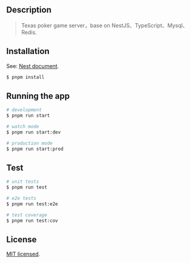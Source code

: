## Description

> Texas poker game server，base on NestJS、TypeScript、Mysql、Redis.

## Installation

See: [Nest document][Nest].

```bash
$ pnpm install
```

## Running the app

```bash
# development
$ pnpm run start

# watch mode
$ pnpm run start:dev

# production mode
$ pnpm run start:prod
```

## Test

```bash
# unit tests
$ pnpm run test

# e2e tests
$ pnpm run test:e2e

# test coverage
$ pnpm run test:cov
```

## License

[MIT licensed](LICENSE).

[Nest]: https://github.com/nestjs/nest
